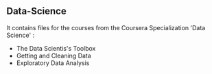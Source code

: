 ## Data-Science
It contains files for the courses from the  Coursera Specialization 'Data Science' : 
* The Data Scientis's Toolbox
* Getting and Cleaning Data
* Exploratory Data Analysis
